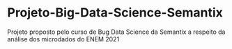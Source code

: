 # Projeto-Big-Data-Science-Semantix
Projeto proposto pelo curso de Bug Data Science da Semantix a respeito da análise dos microdados do ENEM 2021
